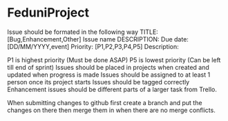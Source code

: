 # FeduniProject
Issue should be formated in the following way
TITLE:
 [Bug,Enhancement,Other] Issue name
DESCRIPTION:
 Due date: [DD/MM/YYYY,event]
 Priority: [P1,P2,P3,P4,P5]
 Description:

P1 is highest priority (Must be done ASAP)
P5 is lowest priority (Can be left till end of sprint)
Issues should be placed in projects when created and updated when progress is made
Issues should be assigned to at least 1 person once its project starts
Issues should be tagged correctly
Enhancement issues should be different parts of a larger task from Trello.

When submitting changes to github first create a branch and put the changes on there then merge them in when there are no merge conflicts.
